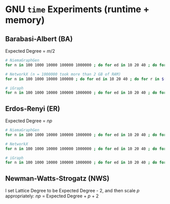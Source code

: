 # GNU `time` Experiments (runtime + memory)
## Barabasi-Albert (BA)
Expected Degree = *m*/2

```bash
# NiemaGraphGen
for n in 100 1000 10000 100000 1000000 ; do for ed in 10 20 40 ; do for r in $(seq -w 1 10); do /usr/bin/time -v -o n$n/ed$ed/time.ba.ngg.r$r.txt ~/NiemaGraphGen-Paper/tools/ngg_1.0.0/ngg_barabasi_albert $n $(echo "$ed / 2" | bc -l) > /dev/null ; done ; done ; done

# NetworkX (n = 1000000 took more than 2 GB of RAM)
for n in 100 1000 10000 100000 ; do for ed in 10 20 40 ; do for r in $(seq -w 1 10); do /usr/bin/time -v -o n$n/ed$ed/time.ba.nx.r$r.txt ~/NiemaGraphGen-Paper/tools/nx_2.5.1/nx_barabasi_albert.py $n $(echo "$ed / 2" | bc -l) > /dev/null ; done ; done ; done

# iGraph
for n in 100 1000 10000 100000 1000000 ; do for ed in 10 20 40 ; do for r in $(seq -w 1 10); do /usr/bin/time -v -o n$n/ed$ed/time.ba.ig.r$r.txt ~/NiemaGraphGen-Paper/tools/ig_0.9.4/ig_barabasi_albert.py $n $(echo "$ed / 2" | bc -l) > /dev/null ; done ; done ; done
```

## Erdos-Renyi (ER)
Expected Degree = *np*
```bash
# NiemaGraphGen
for n in 100 1000 10000 100000 1000000 ; do for ed in 10 20 40 ; do for r in $(seq -w 1 10); do /usr/bin/time -v -o n$n/ed$ed/time.er.ngg.r$r.txt ~/NiemaGraphGen-Paper/tools/ngg_1.0.0/ngg_erdos_renyi $n $(echo "$ed / $n" | bc -l) > /dev/null ; done ; done ; done

# NetworkX
for n in 100 1000 10000 100000 1000000 ; do for ed in 10 20 40 ; do for r in $(seq -w 1 10); do /usr/bin/time -v -o n$n/ed$ed/time.er.nx.r$r.txt ~/NiemaGraphGen-Paper/tools/nx_2.5.1/nx_erdos_renyi.py $n $(echo "$ed / $n" | bc -l) > /dev/null ; done ; done ; done

# iGraph
for n in 100 1000 10000 100000 1000000 ; do for ed in 10 20 40 ; do for r in $(seq -w 1 10); do /usr/bin/time -v -o n$n/ed$ed/time.er.ig.r$r.txt ~/NiemaGraphGen-Paper/tools/ig_0.9.4/ig_erdos_renyi.py $n $(echo "$ed / $n" | bc -l) > /dev/null ; done ; done ; done
```

## Newman-Watts-Strogatz (NWS)
I set Lattice Degree to be Expected Degree - 2, and then scale *p* appropriately: *np* = Expected Degree + *p* + 2


